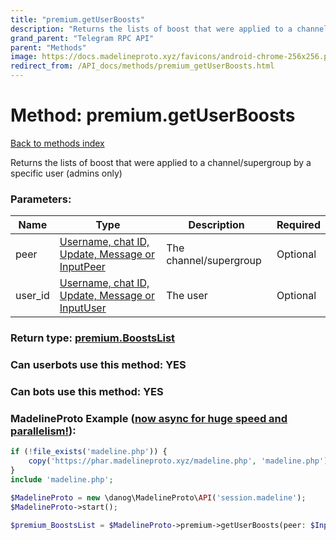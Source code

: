 ```yaml
---
title: "premium.getUserBoosts"
description: "Returns the lists of boost that were applied to a channel/supergroup by a specific user (admins only)"
grand_parent: "Telegram RPC API"
parent: "Methods"
image: https://docs.madelineproto.xyz/favicons/android-chrome-256x256.png
redirect_from: /API_docs/methods/premium_getUserBoosts.html
---
```

# Method: premium.getUserBoosts
[Back to methods index](index.html)



Returns the lists of boost that were applied to a channel/supergroup by a specific user (admins only)

### Parameters:

| Name     |    Type       | Description | Required |
|----------|---------------|-------------|----------|
|peer|[Username, chat ID, Update, Message or InputPeer](/API_docs/types/InputPeer.html) | The channel/supergroup | Optional|
|user\_id|[Username, chat ID, Update, Message or InputUser](/API_docs/types/InputUser.html) | The user | Optional|


### Return type: [premium.BoostsList](/API_docs/types/premium.BoostsList.html)

### Can userbots use this method: **YES**

### Can bots use this method: **YES**


### MadelineProto Example ([now async for huge speed and parallelism!](https://docs.madelineproto.xyz/docs/ASYNC.html)):


```php
if (!file_exists('madeline.php')) {
    copy('https://phar.madelineproto.xyz/madeline.php', 'madeline.php');
}
include 'madeline.php';

$MadelineProto = new \danog\MadelineProto\API('session.madeline');
$MadelineProto->start();

$premium_BoostsList = $MadelineProto->premium->getUserBoosts(peer: $InputPeer, user_id: $InputUser, );
```

